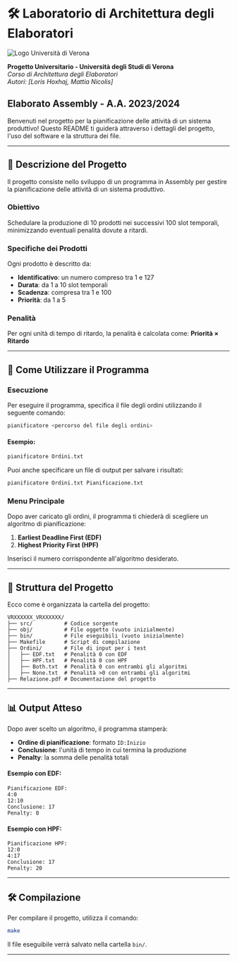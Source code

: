 # 🛠️ Laboratorio di Architettura degli Elaboratori
![Logo Università di Verona](https://www.univr.it/documents/20142/0/A-Logo_Univr_Rettore_2016-02.png/c6839c11-83c2-cec9-308e-828dc4b43620?t=1552921491487) 

**Progetto Universitario - Università degli Studi di Verona**  
_Corso di Architettura degli Elaboratori_  
_Autori: [Loris Hoxhaj, Mattia Nicolis]_  
## Elaborato Assembly - A.A. 2023/2024

Benvenuti nel progetto per la pianificazione delle attività di un sistema produttivo! Questo README ti guiderà attraverso i dettagli del progetto, l'uso del software e la struttura dei file.

---

## 📝 Descrizione del Progetto

Il progetto consiste nello sviluppo di un programma in Assembly per gestire la pianificazione delle attività di un sistema produttivo.

### Obiettivo
Schedulare la produzione di 10 prodotti nei successivi 100 slot temporali, minimizzando eventuali penalità dovute a ritardi.

### Specifiche dei Prodotti
Ogni prodotto è descritto da:
- **Identificativo**: un numero compreso tra 1 e 127
- **Durata**: da 1 a 10 slot temporali
- **Scadenza**: compresa tra 1 e 100
- **Priorità**: da 1 a 5

### Penalità
Per ogni unità di tempo di ritardo, la penalità è calcolata come:
**Priorità × Ritardo**

---

## 🚀 Come Utilizzare il Programma

### Esecuzione
Per eseguire il programma, specifica il file degli ordini utilizzando il seguente comando:

```bash
pianificatore <percorso del file degli ordini>
```

#### Esempio:
```bash
pianificatore Ordini.txt
```

Puoi anche specificare un file di output per salvare i risultati:

```bash
pianificatore Ordini.txt Pianificazione.txt
```

### Menu Principale
Dopo aver caricato gli ordini, il programma ti chiederà di scegliere un algoritmo di pianificazione:
1. **Earliest Deadline First (EDF)**
2. **Highest Priority First (HPF)**

Inserisci il numero corrispondente all'algoritmo desiderato.

---

## 📂 Struttura del Progetto

Ecco come è organizzata la cartella del progetto:

```
VRXXXXXX_VRXXXXXX/
├── src/          # Codice sorgente
├── obj/          # File oggetto (vuoto inizialmente)
├── bin/          # File eseguibili (vuoto inizialmente)
├── Makefile      # Script di compilazione
├── Ordini/       # File di input per i test
│   ├── EDF.txt   # Penalità 0 con EDF
│   ├── HPF.txt   # Penalità 0 con HPF
│   ├── Both.txt  # Penalità 0 con entrambi gli algoritmi
│   ├── None.txt  # Penalità >0 con entrambi gli algoritmi
├── Relazione.pdf # Documentazione del progetto
```

---

## 📊 Output Atteso

Dopo aver scelto un algoritmo, il programma stamperà:
- **Ordine di pianificazione**: formato `ID:Inizio`
- **Conclusione**: l'unità di tempo in cui termina la produzione
- **Penalty**: la somma delle penalità totali

#### Esempio con EDF:
```
Pianificazione EDF:  
4:0  
12:10  
Conclusione: 17  
Penalty: 0
```

#### Esempio con HPF:
```
Pianificazione HPF:  
12:0  
4:17  
Conclusione: 17  
Penalty: 20
```

---

## 🛠️ Compilazione

Per compilare il progetto, utilizza il comando:

```bash
make
```

Il file eseguibile verrà salvato nella cartella `bin/`.

---

